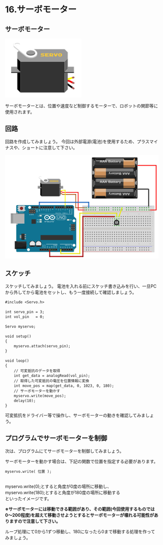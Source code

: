 # 16.サーボモーター


## サーボモーター

![](servo1.jpg)

サーボモーターとは、位置や速度など制御するモーターで、ロボットの関節等に使用されます。

## 回路

回路を作成してみましょう。
今回は外部電源(電池)を使用するため、プラスマイナスや、ショートに注意して下さい。

![](servo2.jpg)



## スケッチ

スケッチしてみましょう。
電池を入れる前にスケッチ書き込みを行い、一旦PCから外してから電池をセットし、もう一度接続して確認しましょう。

```
#include <Servo.h>

int servo_pin = 3;
int vol_pin   = 0;

Servo myservo;

void setup() 
{ 
    myservo.attach(servo_pin);
} 

void loop() 
{ 
    // 可変抵抗のデータを取得
    int get_data = analogRead(vol_pin);
    // 取得した可変抵抗の電圧を位置情報に変換
    int move_pos = map(get_data, 0, 1023, 0, 180);
    // サーボモーターを動かす
    myservo.write(move_pos);
    delay(10);
} 
```

可変抵抗をドライバー等で操作し、サーボモーターの動きを確認してみましょう。


## プログラムでサーボモーターを制御
次は、プログラムにてサーボモーターを制御してみましょう。

サーボモーターを動かす場合は、下記の関数で位置を指定する必要があります。
```
myservo.write( 位置 );
```
<br>
myservo.write(0);とすると角度が0度の場所に移動し、
<br>
myservo.write(180);とすると角度が180度の場所に移動する
<br>
といったイメージです。

**※サーボモーターには移動できる範囲があり、その範囲(今回使用するものでは0〜200程度)を超えて移動させようとするとサーボモーターが壊れる可能性がありますので注意して下さい。**

ループ処理にて0から1ずつ移動し、180になったら0まで移動する処理を作ってみましょう。